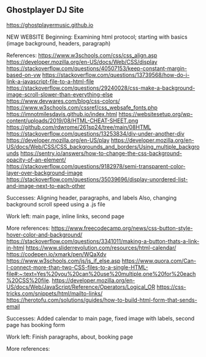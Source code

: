 ## Ghostplayer DJ Site

https://ghostplayermusic.github.io

NEW WEBSITE
Beginning: Examining html protocol; starting with basics (image background, headers, paragraph)

References:
https://www.w3schools.com/css/css_align.asp
https://developer.mozilla.org/en-US/docs/Web/CSS/display
https://stackoverflow.com/questions/40507153/keep-constant-margin-based-on-vw
https://stackoverflow.com/questions/13739568/how-do-i-link-a-javascript-file-to-a-html-file
https://stackoverflow.com/questions/29240028/css-make-a-background-image-scroll-slower-than-everything-else
https://www.devwares.com/blog/css-colors/
https://www.w3schools.com/cssref/css_websafe_fonts.php
https://imnotmilesdavis.github.io/index.html
https://websitesetup.org/wp-content/uploads/2019/08/HTML-CHEAT-SHEET.png
https://github.com/rdwrome/261sp24/tree/main/08HTML
https://stackoverflow.com/questions/13253834/div-under-another-div
https://developer.mozilla.org/en-US/play
https://developer.mozilla.org/en-US/docs/Web/CSS/CSS_backgrounds_and_borders/Using_multiple_backgrounds
https://sentry.io/answers/how-to-change-the-css-background-opacity-of-an-element/
https://stackoverflow.com/questions/9182978/semi-transparent-color-layer-over-background-image
https://stackoverflow.com/questions/35039696/display-unordered-list-and-image-next-to-each-other

Successes: Aligning header, paragraphs, and labels
Also, changing background scroll speed using a .js file

Work left: main page, inline links, second page

More references:
https://www.freecodecamp.org/news/css-button-style-hover-color-and-background/
https://stackoverflow.com/questions/3341011/making-a-button-thats-a-link-in-html
https://www.sliderrevolution.com/resources/html-calendar/
https://codepen.io/xmark/pen/WQaXdv
https://www.w3schools.com/js/js_if_else.asp
https://www.quora.com/Can-I-connect-more-than-two-CSS-files-to-a-single-HTML-file#:~:text=Yes%20you%20can%20use%20multiple,one%20for%20each%20CSS%20file.
https://developer.mozilla.org/en-US/docs/Web/JavaScript/Reference/Operators/Logical_OR
https://css-tricks.com/snippets/html/mailto-links/
https://herotofu.com/solutions/guides/how-to-build-html-form-that-sends-email

Successes: Added calendar to main page, fixed image with labels, second page has booking form

Work left: Finish paragraphs, about, booking page

More references:
